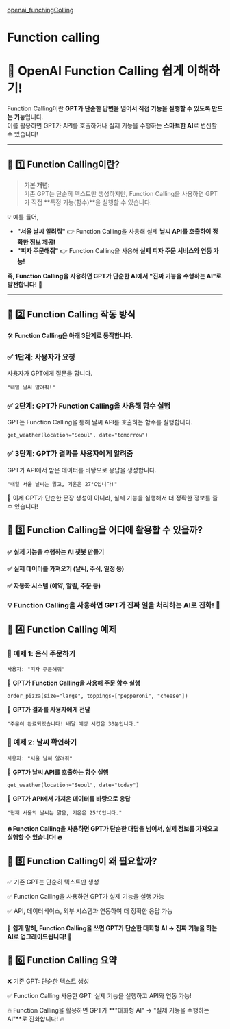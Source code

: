 
[openai_funchingColling](https://platform.openai.com/docs/guides/function-calling)

Function calling
================
# 🚀 OpenAI Function Calling 쉽게 이해하기!

Function Calling이란 **GPT가 단순한 답변을 넘어서 직접 기능을 실행할 수 있도록 만드는 기능**입니다.  
이를 활용하면 GPT가 API를 호출하거나 실제 기능을 수행하는 **스마트한 AI**로 변신할 수 있습니다!  

---

## 📌 1️⃣ Function Calling이란?

> **기본 개념:**  
> 기존 GPT는 단순히 텍스트만 생성하지만, Function Calling을 사용하면 GPT가 직접 **특정 기능(함수)**을 실행할 수 있습니다.

💡 예를 들어,  
- **"서울 날씨 알려줘"** 👉 Function Calling을 사용해 실제 **날씨 API를 호출하여 정확한 정보 제공!**  
- **"피자 주문해줘"** 👉 Function Calling을 사용해 **실제 피자 주문 서비스와 연동 가능!**  

**즉, Function Calling을 사용하면 GPT가 단순한 AI에서 "진짜 기능을 수행하는 AI"로 발전합니다!** 🚀  

---

## 📌 2️⃣ Function Calling 작동 방식

🛠️ **Function Calling은 아래 3단계로 동작합니다.**  

### ✅ 1단계: 사용자가 요청
사용자가 GPT에게 질문을 합니다.  
```
"내일 날씨 알려줘!"
```

### ✅ 2단계: GPT가 Function Calling을 사용해 함수 실행

GPT는 Function Calling을 통해 날씨 API를 호출하는 함수를 실행합니다.

```
get_weather(location="Seoul", date="tomorrow")
```

### ✅ 3단계: GPT가 결과를 사용자에게 알려줌

GPT가 API에서 받은 데이터를 바탕으로 응답을 생성합니다.

```
"내일 서울 날씨는 맑고, 기온은 27°C입니다!"
```

🎯 이제 GPT가 단순한 문장 생성이 아니라, 실제 기능을 실행해서 더 정확한 정보를 줄 수 있습니다!

## 📌 3️⃣ Function Calling을 어디에 활용할 수 있을까?
#### ✅ 실제 기능을 수행하는 AI 챗봇 만들기
#### ✅ 실제 데이터를 가져오기 (날씨, 주식, 일정 등)
#### ✅ 자동화 시스템 (예약, 알림, 주문 등)

### 💡 Function Calling을 사용하면 GPT가 진짜 일을 처리하는 AI로 진화! 🚀

## 📌 4️⃣ Function Calling 예제
### 🌟 예제 1: 음식 주문하기

```사용자: "피자 주문해줘"```

🔹 **GPT가 Function Calling을 사용해 주문 함수 실행**

```order_pizza(size="large", toppings=["pepperoni", "cheese"])```

🔹 **GPT가 결과를 사용자에게 전달**

```"주문이 완료되었습니다! 배달 예상 시간은 30분입니다."```

### 🌟 예제 2: 날씨 확인하기

```사용자: "서울 날씨 알려줘"```

🔹 **GPT가 날씨 API를 호출하는 함수 실행**

```get_weather(location="Seoul", date="today")```

🔹 **GPT가 API에서 가져온 데이터를 바탕으로 응답**

```"현재 서울의 날씨는 맑음, 기온은 25°C입니다."```

#### 🔥 Function Calling을 사용하면 GPT가 단순한 대답을 넘어서, 실제 정보를 가져오고 실행할 수 있습니다! 🔥

## 📌 5️⃣ Function Calling이 왜 필요할까?
✅ 기존 GPT는 단순히 텍스트만 생성

✅ Function Calling을 사용하면 GPT가 실제 기능을 실행 가능

✅ API, 데이터베이스, 외부 시스템과 연동하여 더 정확한 응답 가능


#### 🎯 쉽게 말해, Function Calling을 쓰면 GPT가 단순한 대화형 AI → 진짜 기능을 하는 AI로 업그레이드됩니다! 🚀

## 📌 6️⃣ Function Calling 요약

❌ 기존 GPT: 단순한 텍스트 생성

✅ Function Calling 사용한 GPT: 실제 기능을 실행하고 API와 연동 가능!

🔥 Function Calling을 활용하면 GPT가 **"대화형 AI" → "실제 기능을 수행하는 AI"**로 진화합니다! 🔥
